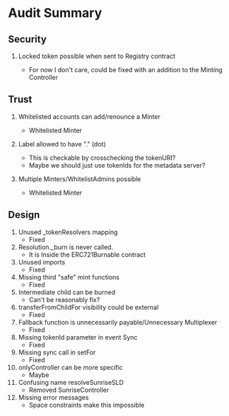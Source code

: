# Audit Summary

## Security

1. Locked token possible when sent to Registry contract

   - For now I don't care, could be fixed with an addition to the Minting Controller

## Trust

1. Whitelisted accounts can add/renounce a Minter

   - Whitelisted Minter

2. Label allowed to have "." (dot)

   - This is checkable by crosschecking the tokenURI?
   - Maybe we should just use tokenIds for the metadata server?

3. Multiple Minters/WhitelistAdmins possible

   - Whitelisted Minter

## Design

1. Unused \_tokenResolvers mapping
   - Fixed
2. Resolution.\_burn is never called.
   - It is Inside the ERC721Burnable contract
3. Unused imports
   - Fixed
4. Missing third "safe" mint functions
   - Fixed
5. Intermediate child can be burned
   - Can't be reasonably fix?
6. transferFromChildFor visibility could be external
   - Fixed
7. Fallback function is unnecessarily payable/Unnecessary Multiplexer
   - Fixed
8. Missing tokenId parameter in event Sync
   - Fixed
9. Missing sync call in setFor
   - Fixed
10. onlyController can be more specific
    - Maybe
11. Confusing name resolveSunriseSLD
    - Removed SunriseController
12. Missing error messages
    - Space constraints make this impossible
